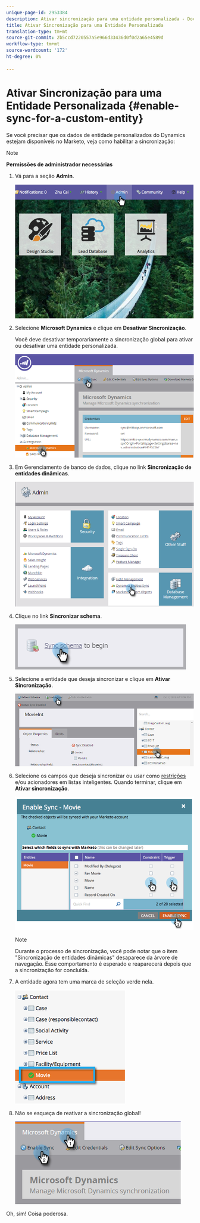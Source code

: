 ```yaml
---
unique-page-id: 2953384
description: Ativar sincronização para uma entidade personalizada - Documentos do marketing - Documentação do produto
title: Ativar Sincronização para uma Entidade Personalizada
translation-type: tm+mt
source-git-commit: 2b5ccd7220557a5e966d33436d0f0d2a65e4589d
workflow-type: tm+mt
source-wordcount: '172'
ht-degree: 0%

---
```



# Ativar Sincronização para uma Entidade Personalizada {#enable-sync-for-a-custom-entity}

Se você precisar que os dados de entidade personalizados do Dynamics estejam disponíveis no Marketo, veja como habilitar a sincronização:

>[!NOTE]
>
>**Permissões de administrador necessárias**

1. Vá para a seção **Admin**.

   ![](assets/image2014-10-20-14-3a32-3a16.png)

1. Selecione **Microsoft Dynamics** e clique em **Desativar Sincronização**.

   Você deve desativar temporariamente a sincronização global para ativar ou desativar uma entidade personalizada.

   ![](assets/image2015-11-10-9-3a0-3a6.png)

1. Em Gerenciamento de banco de dados, clique no link **Sincronização de entidades dinâmicas**.

   ![](assets/image2015-11-10-9-3a6-3a55.png)

1. Clique no link **Sincronizar schema**.

   ![](assets/image2015-11-10-9-3a41-3a37.png)

1. Selecione a entidade que deseja sincronizar e clique em **Ativar Sincronização**.

   ![](assets/image2015-11-10-9-3a44-3a35.png)

1. Selecione os campos que deseja sincronizar ou usar como [restrições](/help/marketo/product-docs/core-marketo-concepts/smart-lists-and-static-lists/using-smart-lists/add-a-constraint-to-a-smart-list-filter.md) e/ou acionadores em listas inteligentes. Quando terminar, clique em **Ativar sincronização**.

   ![](assets/image2014-10-20-14-3a32-3a55.png)

   >[!NOTE]
   >
   >Durante o processo de sincronização, você pode notar que o item &quot;Sincronização de entidades dinâmicas&quot; desaparece da árvore de navegação. Esse comportamento é esperado e reaparecerá depois que a sincronização for concluída.

1. A entidade agora tem uma marca de seleção verde nela.

   ![](assets/image2014-10-20-14-3a33-3a4.png)

1. Não se esqueça de reativar a sincronização global!

   ![](assets/image2015-11-10-9-3a48-3a35.png)

Oh, sim! Coisa poderosa.
